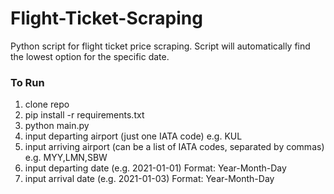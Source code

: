 # Flight-Ticket-Scraping
Python script for flight ticket price scraping. Script will automatically find the lowest option for the specific date.

### To Run
1. clone repo
2. pip install -r requirements.txt
3. python main.py
4. input departing airport (just one IATA code) e.g. KUL
5. input arriving airport (can be a list of IATA codes, separated by commas) e.g. MYY,LMN,SBW
6. input departing date (e.g. 2021-01-01) Format: Year-Month-Day
7. input arrival date (e.g. 2021-01-03) Format: Year-Month-Day

